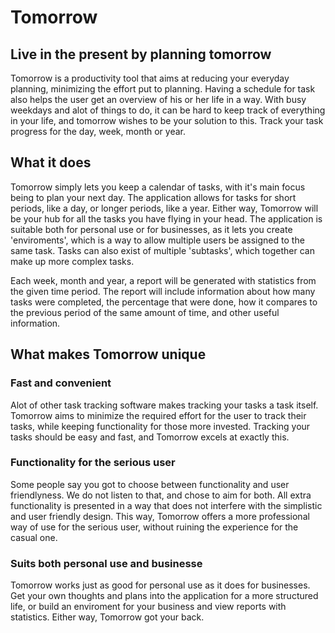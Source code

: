 # Tomorrow
## Live in the present by planning tomorrow
Tomorrow is a productivity tool that aims at reducing your everyday planning, minimizing the effort put to planning. Having a schedule for task also helps the user get an overview of his or her life in a way.
With busy weekdays and alot of things to do, it can be hard to keep track of everything in your life, and tomorrow wishes to be your solution to this. Track your task progress for the day, week, month or year.
<br/>

## What it does
Tomorrow simply lets you keep a calendar of tasks, with it's main focus being to plan your next day. The application allows for tasks for short periods, like a day, or longer periods, like a year. Either way, Tomorrow will be your hub for all the tasks you have flying in your head. The application is suitable both for personal use or for businesses, as it lets you create 'enviroments', which is a way to allow multiple users be assigned to the same task. Tasks can also exist of multiple 'subtasks', which together can make up more complex tasks.
<br/>

Each week, month and year, a report will be generated with statistics from the given time period. The report will include information about how many tasks were completed, the percentage that were done, how it compares to the previous period of the same amount of time, and other useful information.
<br/>

## What makes Tomorrow unique
### Fast and convenient
Alot of other task tracking software makes tracking your tasks a task itself. Tomorrow aims to minimize the required effort for the user to track their tasks, while keeping functionality for those more invested. Tracking your tasks should be easy and fast, and Tomorrow excels at exactly this.
<br/>

### Functionality for the serious user
Some people say you got to choose between functionality and user friendlyness. We do not listen to that, and chose to aim for both. All extra functionality is presented in a way that does not interfere with the simplistic and user friendly design. This way, Tomorrow offers a more professional way of use for the serious user, without ruining the experience for the casual one.
<br/>

### Suits both personal use and businesse
Tomorrow works just as good for personal use as it does for businesses. Get your own thoughts and plans into the application for a more structured life, or build an enviroment for your business and view reports with statistics. Either way, Tomorrow got your back.

